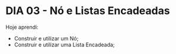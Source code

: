 # DIA 03 - Nó e Listas Encadeadas

Hoje aprendi:

- Construir e utilizar um Nó;
- Construir e utilizar uma Lista Encadeada;
